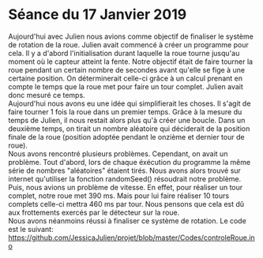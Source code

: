 # Séance du 17 Janvier 2019
Aujourd'hui avec Julien nous avions comme objectif de finaliser le système de rotation de la roue. 
Julien avait commencé à créer un programme pour cela. Il y a d'abord l'initialisation durant laquelle la roue tourne jusqu'au moment où le capteur atteint la fente.
Notre objectif était de faire tourner la roue pendant un certain nombre de secondes avant qu'elle se fige à une certaine position.
On déterminerait celle-ci grâce à un calcul prenant en compte le temps que la roue met pour faire un tour complet.
Julien avait donc mesuré ce temps. </br>
Aujourd'hui nous avons eu une idée qui simplifierait les choses. Il s'agit de faire tourner 1 fois la roue dans un premier temps. 
Grâce à la mesure du temps de Julien, il nous restait alors plus qu'à créer une boucle. Dans un deuxième temps, on tirait un nombre aléatoire 
qui déciderait de la position finale de la roue (position adoptée pendant le onzième et dernier tour de roue). </br>
Nous avons rencontré plusieurs problèmes.
Cependant, on avait un problème. Tout d'abord, lors de chaque éxécution du programme la même série de nombres "aléatoires" étaient tirés.
Nous avons alors trouvé sur internet qu'utiliser la fonction randomSeed() résoudrait notre problème. Puis, nous avions un problème de vitesse.
En effet, pour réaliser un tour complet, notre roue met 390 ms. Mais pour lui faire réaliser 10 tours complets celle-ci mettra 460 ms par tour.
Nous pensons que cela est dû aux frottements exercés par le détecteur sur la roue.  </br>
Nous avons néanmoins réussi à finaliser ce système de rotation.
Le code est le suivant:  https://github.com/JessicaJulien/projet/blob/master/Codes/controleRoue.ino
